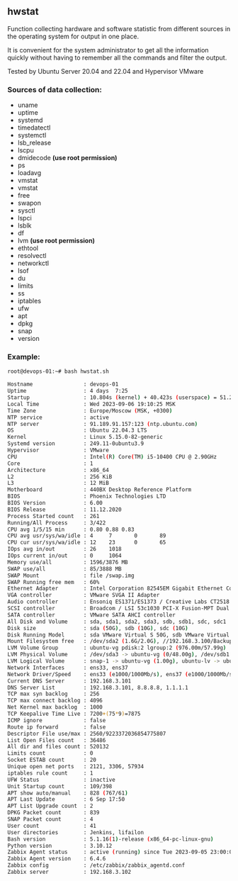 ## hwstat

Function collecting hardware and software statistic from different sources in the operating system for output in one place.

It is convenient for the system administrator to get all the information quickly without having to remember all the commands and filter the output.

Tested by Ubuntu Server 20.04 and 22.04 and Hypervisor VMware

### Sources of data collection:

- uname
- uptime
- systemd
- timedatectl
- systemctl
- lsb_release
- lscpu
- dmidecode **(use root permission)**
- ps
- loadavg
- vmstat
- vmstat
- free
- swapon
- sysctl
- lspci
- lsblk
- df
- lvm **(use root permission)**
- ethtool
- resolvectl
- networkctl
- lsof
- du
- limits
- ss
- iptables
- ufw
- apt
- dpkg
- snap
- version

### Example:

```bash
root@devops-01:~# bash hwstat.sh

Hostname                : devops-01
Uptime                  : 4 days  7:25
Startup                 : 10.804s (kernel) + 40.423s (userspace) = 51.228s
Local Time              : Wed 2023-09-06 19:10:25 MSK
Time Zone               : Europe/Moscow (MSK, +0300)
NTP service             : active
NTP server              : 91.189.91.157:123 (ntp.ubuntu.com)
OS                      : Ubuntu 22.04.3 LTS
Kernel                  : Linux 5.15.0-82-generic
Systemd version         : 249.11-0ubuntu3.9
Hypervisor              : VMware
CPU                     : Intel(R) Core(TM) i5-10400 CPU @ 2.90GHz
Core                    : 1
Architecture            : x86_64
L2                      : 256 KiB
L3                      : 12 MiB
Motherboard             : 440BX Desktop Reference Platform
BIOS                    : Phoenix Technologies LTD
BIOS Version            : 6.00
BIOS Release            : 11.12.2020
Process Started count   : 261
Running/All Process     : 3/422
CPU avg 1/5/15 min      : 0.80 0.88 0.83
CPU avg usr/sys/wa/idle : 4     7       0       89
CPU cur usr/sys/wa/idle : 12    23      0       65
IOps avg in/out         : 26    1018
IOps current in/out     : 0     1064
Memory use/all          : 1596/3876 MB
SWAP use/all            : 85/3888 MB
SWAP Mount              : file /swap.img
SWAP Running free mem   : 60%
Ethernet Adapter        : Intel Corporation 82545EM Gigabit Ethernet Controller (Copper) (rev 01)
VGA controller          : VMware SVGA II Adapter
Audio controller        : Ensoniq ES1371/ES1373 / Creative Labs CT2518 (rev 02)
SCSI controller         : Broadcom / LSI 53c1030 PCI-X Fusion-MPT Dual Ultra320 SCSI (rev 01)
SATA controller         : VMware SATA AHCI controller
All Disk and Volume     : sda, sda1, sda2, sda3, sdb, sdb1, sdc, sdc1
Disk size               : sda (50G), sdb (10G), sdc (10G)
Disk Running Model      : sda VMware Virtual S 50G, sdb VMware Virtual S 10G, sdc VMware Virtual S 10G
Mount Filesystem free   : /dev/sda2 (1.6G/2.0G), //192.168.3.100/Backup (497G/1.9T), /dev/sdc1 (4.8G/5.0G)
LVM Volume Group        : ubuntu-vg pdisk:2 lgroup:2 (976.00m/57.99g)
LVM Physical Volume     : /dev/sda3 -> ubuntu-vg (0/48.00g), /dev/sdb1 -> ubuntu-vg (976.00m/10.00g)
LVM Logical Volume      : snap-1 -> ubuntu-vg (1.00g), ubuntu-lv -> ubuntu-vg (56.04g)
Network Interfaces      : ens33, ens37
Network Driver/Speed    : ens33 (e1000/1000Mb/s), ens37 (e1000/1000Mb/s)
Current DNS Server      : 192.168.3.101
DNS Server List         : 192.168.3.101, 8.8.8.8, 1.1.1.1
TCP max syn backlog     : 256
TCP max connect backlog : 4096
Net Kernel max backlog  : 1000
TCP Keepalive Time Live : 7200+(75*9)=7875
ICMP ignore             : false
Route ip forward        : false
Descriptor File use/max : 2560/9223372036854775807
List Open Files count   : 36486
All dir and files count : 520132
Limits count            : 0
Socket ESTAB count      : 20
Unique open net ports   : 2121, 3306, 57934
iptables rule count     : 1
UFW Status              : inactive
Unit Startup count      : 109/398
APT show auto/manual    : 828 (767/61)
APT Last Update         : 6 Sep 17:50
APT List Upgrade count  : 2
DPKG Packet count       : 839
SNAP Packet count       : 4
User count              : 41
User directories        : Jenkins, lifailon
Bash version            : 5.1.16(1)-release (x86_64-pc-linux-gnu)
Python version          : 3.10.12
Zabbix Agent status     : active (running) since Tue 2023-09-05 23:00:01 MSK; 20h ago
Zabbix Agent version    : 6.4.6
Zabbix config           : /etc/zabbix/zabbix_agentd.conf
Zabbix server           : 192.168.3.102
```
